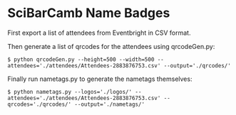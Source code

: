 SciBarCamb Name Badges
======================

First export a list of attendees from Eventbright in CSV format.

Then generate a list of qrcodes for the attendees using qrcodeGen.py:

    $ python qrcodeGen.py --height=500 --width=500 --attendees='./attendees/Attendees-2883876753.csv' --output='./qrcodes/'

Finally run nametags.py to generate the nametags themselves:

    $ python nametags.py --logos='./logos/' --attendees='./attendees/Attendees-2883876753.csv' --qrcodes='./qrcodes/' --output='./nametags/'
